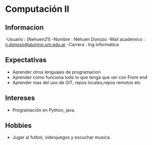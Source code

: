 # Computación II 

## Informacion 
-Usuario :  [Nehuen21]
-Nombre : Nehuen Donozo
-Mail academico : n.donozo@alumno.um.edu.ar
-Carrera : Ing informatica
## Expectativas  
- Aprender otros lenguajes de programacion
- Aprender como funciona todo lo que tenga que ver con Front end
- Aprender mas del uso de GIT, repos locales,repos remotos etc
## Intereses  
- Programación en Python, java.  
## Hobbies  
- Jugar al futbol, videojuegos y escuchar musica.
